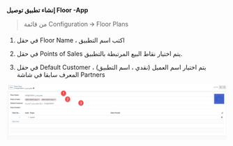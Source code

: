 
**إنشاء تطبيق توصيل Floor -App**

> من قائمة Configuration 🡪 Floor Plans

1.  في حقل Floor Name ، اكتب اسم التطبيق

2.  في حقل Points of Sales يتم اختيار نقاط البيع المرتبطة
    بالتطبيق.

3.  في حقل Default Customer ، يتم اختيار اسم العميل (نقدي
    ، اسم التطبيق) المعرف سابقا في شاشة Partners

![image](media/media/image12.png)

